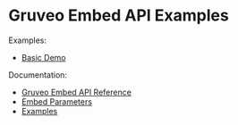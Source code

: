 # Gruveo Embed API Examples

Examples:

* [Basic Demo](example-4/README.md)

Documentation:

* [Gruveo Embed API Reference](https://about.gruveo.com/developers/embed-api/)
* [Embed Parameters](https://about.gruveo.com/developers/embed-parameters/)
* [Examples](https://about.gruveo.com/developers/examples/)

